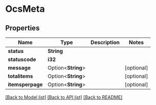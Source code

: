 # OcsMeta

## Properties

Name | Type | Description | Notes
------------ | ------------- | ------------- | -------------
**status** | **String** |  | 
**statuscode** | **i32** |  | 
**message** | Option<**String**> |  | [optional]
**totalitems** | Option<**String**> |  | [optional]
**itemsperpage** | Option<**String**> |  | [optional]

[[Back to Model list]](../README.md#documentation-for-models) [[Back to API list]](../README.md#documentation-for-api-endpoints) [[Back to README]](../README.md)


